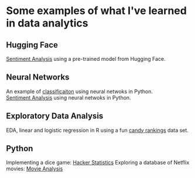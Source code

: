 # Some examples of what I've learned in data analytics


## Hugging Face
[Sentiment Analysis](roberta_on_airline_tweets.html) using a pre-trained model from Hugging Face.

## Neural Networks
An example of [classificaiton](LogisticRegressionKeras.html) using neural netwoks in Python.<br>
[Sentiment Analysis](SentimentAnalysis.html) using neural netwoks in Python.

## Exploratory Data Analysis
EDA, linear and logistic regression in R using a fun [candy rankings](candy.html) data set.

## Python
Implementing a dice game: [Hacker Statistics](Hacker_Statistics.html)
Exploring a database of Netflix movies: [Movie Analysis](netflix_movie_analysis.html)
